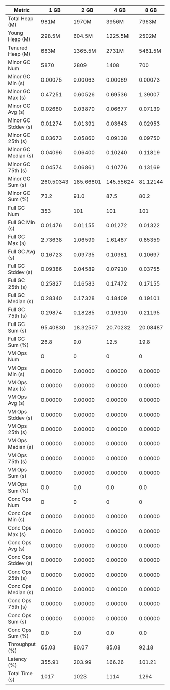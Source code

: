 | Metric | 1 GB | 2 GB | 4 GB | 8 GB |
|------|----|----|----|----|
| Total Heap (M) | 981M | 1970M | 3956M | 7963M |
| Young Heap (M) | 298.5M | 604.5M | 1225.5M | 2502M |
| Tenured Heap (M) | 683M | 1365.5M | 2731M | 5461.5M |
| Minor GC Num | 5870 | 2809 | 1408 | 700 |
| Minor GC Min (s) | 0.00075 | 0.00063 | 0.00069 | 0.00073 |
| Minor GC Max (s) | 0.47251 | 0.60526 | 0.69536 | 1.39007 |
| Minor GC Avg (s) | 0.02680 | 0.03870 | 0.06677 | 0.07139 |
| Minor GC Stddev (s) | 0.01274 | 0.01391 | 0.03643 | 0.02953 |
| Minor GC 25th (s) | 0.03673 | 0.05860 | 0.09138 | 0.09750 |
| Minor GC Median (s) | 0.04096 | 0.06400 | 0.10240 | 0.11819 |
| Minor GC 75th (s) | 0.04574 | 0.06861 | 0.10776 | 0.13169 |
| Minor GC Sum (s) | 260.50343 | 185.66801 | 145.55624 | 81.12144 |
| Minor GC Sum (%) | 73.2 | 91.0 | 87.5 | 80.2 |
| Full GC Num | 353 | 101 | 101 | 101 |
| Full GC Min (s) | 0.01476 | 0.01155 | 0.01272 | 0.01322 |
| Full GC Max (s) | 2.73638 | 1.06599 | 1.61487 | 0.85359 |
| Full GC Avg (s) | 0.16723 | 0.09735 | 0.10981 | 0.10697 |
| Full GC Stddev (s) | 0.09386 | 0.04589 | 0.07910 | 0.03755 |
| Full GC 25th (s) | 0.25827 | 0.16583 | 0.17472 | 0.17155 |
| Full GC Median (s) | 0.28340 | 0.17328 | 0.18409 | 0.19101 |
| Full GC 75th (s) | 0.29874 | 0.18285 | 0.19310 | 0.21195 |
| Full GC Sum (s) | 95.40830 | 18.32507 | 20.70232 | 20.08487 |
| Full GC Sum (%) | 26.8 | 9.0 | 12.5 | 19.8 |
| VM Ops Num | 0 | 0 | 0 | 0 |
| VM Ops Min (s) | 0.00000 | 0.00000 | 0.00000 | 0.00000 |
| VM Ops Max (s) | 0.00000 | 0.00000 | 0.00000 | 0.00000 |
| VM Ops Avg (s) | 0.00000 | 0.00000 | 0.00000 | 0.00000 |
| VM Ops Stddev (s) | 0.00000 | 0.00000 | 0.00000 | 0.00000 |
| VM Ops 25th (s) | 0.00000 | 0.00000 | 0.00000 | 0.00000 |
| VM Ops Median (s) | 0.00000 | 0.00000 | 0.00000 | 0.00000 |
| VM Ops 75th (s) | 0.00000 | 0.00000 | 0.00000 | 0.00000 |
| VM Ops Sum (s) | 0.00000 | 0.00000 | 0.00000 | 0.00000 |
| VM Ops Sum (%) | 0.0 | 0.0 | 0.0 | 0.0 |
| Conc Ops Num | 0 | 0 | 0 | 0 |
| Conc Ops Min (s) | 0.00000 | 0.00000 | 0.00000 | 0.00000 |
| Conc Ops Max (s) | 0.00000 | 0.00000 | 0.00000 | 0.00000 |
| Conc Ops Avg (s) | 0.00000 | 0.00000 | 0.00000 | 0.00000 |
| Conc Ops Stddev (s) | 0.00000 | 0.00000 | 0.00000 | 0.00000 |
| Conc Ops 25th (s) | 0.00000 | 0.00000 | 0.00000 | 0.00000 |
| Conc Ops Median (s) | 0.00000 | 0.00000 | 0.00000 | 0.00000 |
| Conc Ops 75th (s) | 0.00000 | 0.00000 | 0.00000 | 0.00000 |
| Conc Ops Sum (s) | 0.00000 | 0.00000 | 0.00000 | 0.00000 |
| Conc Ops Sum (%) | 0.0 | 0.0 | 0.0 | 0.0 |
| Throughput (%) | 65.03 | 80.07 | 85.08 | 92.18 |
| Latency (%) | 355.91 | 203.99 | 166.26 | 101.21 |
| Total Time (s) | 1017 | 1023 | 1114 | 1294 |
